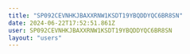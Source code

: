 ```yaml
---
title: "SP092CEVNHKJBAXXRNW1KSDT19YBQDDYQC6BR8SN"
date: 2024-06-22T17:52:51.861Z
user: SP092CEVNHKJBAXXRNW1KSDT19YBQDDYQC6BR8SN
layout: "users"
---
```

    
